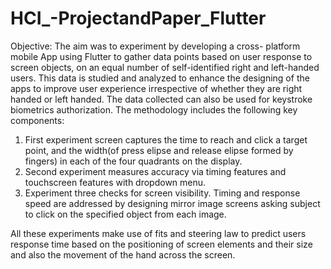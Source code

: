 # HCI_-ProjectandPaper_Flutter

Objective: The aim was to experiment by developing a cross- platform mobile App using Flutter to gather data points based on user response to screen objects, on an equal number of self-identified right and left-handed users. This data is studied and analyzed to enhance the designing of the apps to improve user experience irrespective of whether they are right handed or left handed. The data collected can also be used for keystroke biometrics authorization. 
The methodology includes the following key components:
1)	First experiment screen captures the time to reach and click a target point, and the width(of press 
         elipse and release elipse formed by fingers) in each of the four quadrants on the display.
2)	Second experiment measures accuracy via timing features and touchscreen features with 
        dropdown menu.
3)	Experiment three checks for screen visibility. Timing and response speed are addressed by 
        designing mirror image screens asking subject to click on the specified object from each image.

All these experiments make use of fits and steering law to predict users response time based on the positioning of screen elements and their size and also the movement of the hand across the screen. 

